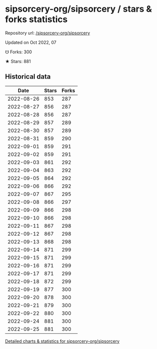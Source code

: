 # sipsorcery-org/sipsorcery / stars & forks statistics

Repository url: [/sipsorcery-org/sipsorcery](https://github.com/sipsorcery-org/sipsorcery)

Updated on Oct 2022, 07

☋ Forks: 300

★ Stars: 881

## Historical data
| Date | Stars | Forks |
|------|-------|-------|
| 2022-08-26 | 853 | 287 | 
| 2022-08-27 | 856 | 287 | 
| 2022-08-28 | 856 | 287 | 
| 2022-08-29 | 857 | 289 | 
| 2022-08-30 | 857 | 289 | 
| 2022-08-31 | 859 | 290 | 
| 2022-09-01 | 859 | 291 | 
| 2022-09-02 | 859 | 291 | 
| 2022-09-03 | 861 | 292 | 
| 2022-09-04 | 863 | 292 | 
| 2022-09-05 | 864 | 292 | 
| 2022-09-06 | 866 | 292 | 
| 2022-09-07 | 867 | 295 | 
| 2022-09-08 | 866 | 297 | 
| 2022-09-09 | 866 | 298 | 
| 2022-09-10 | 866 | 298 | 
| 2022-09-11 | 867 | 298 | 
| 2022-09-12 | 867 | 298 | 
| 2022-09-13 | 868 | 298 | 
| 2022-09-14 | 871 | 299 | 
| 2022-09-15 | 871 | 299 | 
| 2022-09-16 | 871 | 299 | 
| 2022-09-17 | 871 | 299 | 
| 2022-09-18 | 872 | 299 | 
| 2022-09-19 | 877 | 300 | 
| 2022-09-20 | 878 | 300 | 
| 2022-09-21 | 879 | 300 | 
| 2022-09-22 | 880 | 300 | 
| 2022-09-24 | 881 | 300 | 
| 2022-09-25 | 881 | 300 | 


[Detailed charts & statistics for sipsorcery-org/sipsorcery](https://reviewgithub.com/rep/sipsorcery-org/sipsorcery)
